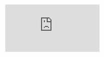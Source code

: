 [![GitHub Profile](http://f0817730.xsph.ru/emeteil/ghub_profile.php)](https://emeteil.serveo.net/)
<!--
https://github.com/rzashakeri/beautify-github-profile
-->
